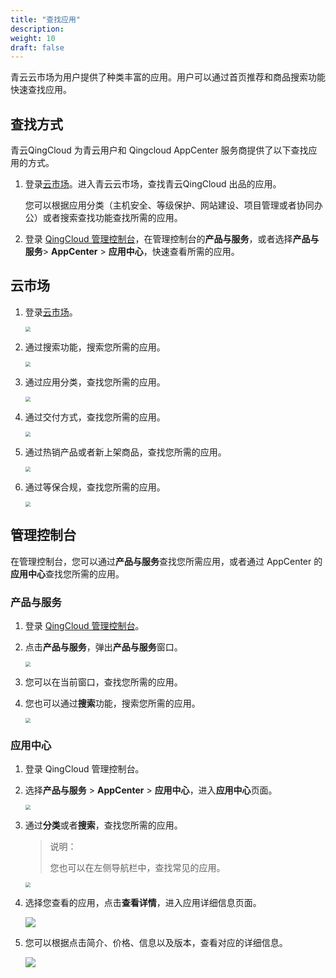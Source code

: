 ```yaml
---
title: "查找应用"
description: 
weight: 10
draft: false
---
```


青云云市场为用户提供了种类丰富的应用。用户可以通过首页推荐和商品搜索功能快速查找应用。

## 查找方式

青云QingCloud 为青云用户和 Qingcloud AppCenter 服务商提供了以下查找应用的方式。

1. 登录[云市场](https://marketplace.qingcloud.com/)。进入青云云市场，查找青云QingCloud 出品的应用。

   您可以根据应用分类（主机安全、等级保护、网站建设、项目管理或者协同办公）或者搜索查找功能查找所需的应用。

2. 登录 [QingCloud 管理控制台](https://console.qingcloud.com/)，在管理控制台的**产品与服务**，或者选择**产品与服务**> **AppCenter** > **应用中心**，快速查看所需的应用。

## 云市场

1. 登录[云市场](https://marketplace.qingcloud.com/)。

   <img src="../../../_images/um_cloud_market.png" style="zoom:50%;" />

2. 通过搜索功能，搜索您所需的应用。

   <img src="../../../_images/um_find_function.png" style="zoom:50%;" />

3. 通过应用分类，查找您所需的应用。

   <img src="../../../_images/um_app_classification.png" style="zoom:50%;" />

4. 通过交付方式，查找您所需的应用。

   <img src="../../../_images/um_app_payment.png" style="zoom:50%;" />

5. 通过热销产品或者新上架商品，查找您所需的应用。

   <img src="../../../_images/um_hot_app.png" style="zoom:50%;" />

6. 通过等保合规，查找您所需的应用。

   <img src="../../../_images/um_app_guarantee.png" style="zoom:50%;" />

## 管理控制台

在管理控制台，您可以通过**产品与服务**查找您所需应用，或者通过 AppCenter 的**应用中心**查找您所需的应用。

### 产品与服务

1. 登录 [QingCloud 管理控制台](https://console.qingcloud.com/)。

2. 点击**产品与服务**，弹出**产品与服务**窗口。

   <img src="../../../_images/um_app_product.png" style="zoom:50%;" />

3. 您可以在当前窗口，查找您所需的应用。

4. 您也可以通过**搜索**功能，搜索您所需的应用。

   <img src="../../../_images/um_app_find.png" style="zoom:50%;" />

### 应用中心

1. 登录 QingCloud 管理控制台。

2. 选择**产品与服务** > **AppCenter** > **应用中心**，进入**应用中心**页面。

   <img src="../../../_images/um_appcenter.png" style="zoom:50%;" />

3. 通过**分类**或者**搜索**，查找您所需的应用。

   > 说明：
   >
   > 您也可以在左侧导航栏中，查找常见的应用。

   <img src="../../../_images/um_appcenter_search.png" style="zoom:50%;" />

4. 选择您查看的应用，点击**查看详情**，进入应用详细信息页面。

   ![](../../../_images/um_view_details.png)

5. 您可以根据点击简介、价格、信息以及版本，查看对应的详细信息。

   ![](../../../_images/um_app_details.png)